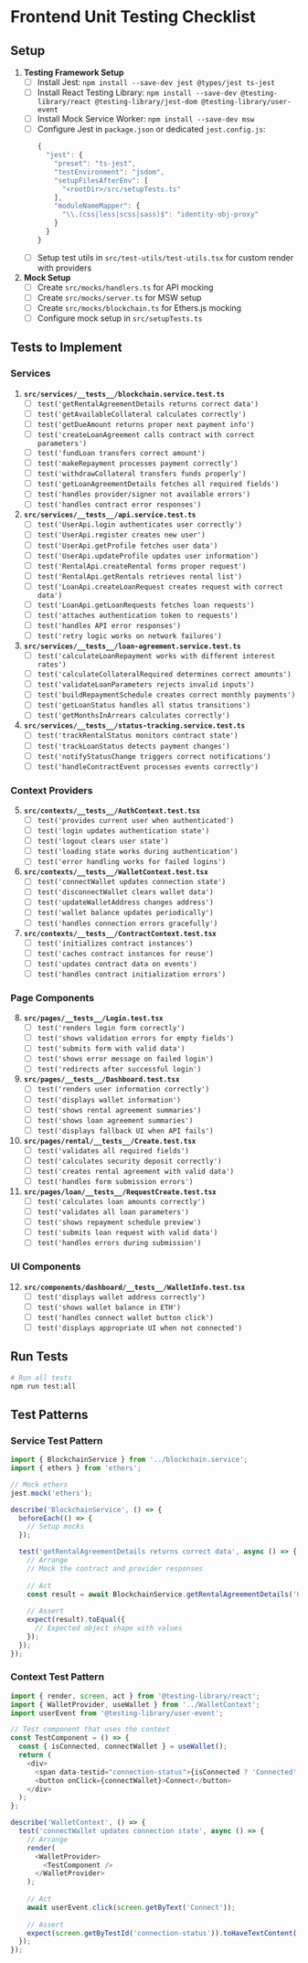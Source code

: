 # Frontend Unit Testing Checklist

## Setup

1. **Testing Framework Setup**
   - [ ] Install Jest: `npm install --save-dev jest @types/jest ts-jest`
   - [ ] Install React Testing Library: `npm install --save-dev @testing-library/react @testing-library/jest-dom @testing-library/user-event`
   - [ ] Install Mock Service Worker: `npm install --save-dev msw`
   - [ ] Configure Jest in `package.json` or dedicated `jest.config.js`:
     ```js
     {
       "jest": {
         "preset": "ts-jest",
         "testEnvironment": "jsdom",
         "setupFilesAfterEnv": [
           "<rootDir>/src/setupTests.ts"
         ],
         "moduleNameMapper": {
           "\\.(css|less|scss|sass)$": "identity-obj-proxy"
         }
       }
     }
     ```
   - [ ] Setup test utils in `src/test-utils/test-utils.tsx` for custom render with providers

2. **Mock Setup**
   - [ ] Create `src/mocks/handlers.ts` for API mocking
   - [ ] Create `src/mocks/server.ts` for MSW setup
   - [ ] Create `src/mocks/blockchain.ts` for Ethers.js mocking
   - [ ] Configure mock setup in `src/setupTests.ts`

## Tests to Implement

### Services

1. **`src/services/__tests__/blockchain.service.test.ts`**
   - [ ] `test('getRentalAgreementDetails returns correct data')`
   - [ ] `test('getAvailableCollateral calculates correctly')`
   - [ ] `test('getDueAmount returns proper next payment info')`
   - [ ] `test('createLoanAgreement calls contract with correct parameters')`
   - [ ] `test('fundLoan transfers correct amount')`
   - [ ] `test('makeRepayment processes payment correctly')`
   - [ ] `test('withdrawCollateral transfers funds properly')`
   - [ ] `test('getLoanAgreementDetails fetches all required fields')`
   - [ ] `test('handles provider/signer not available errors')`
   - [ ] `test('handles contract error responses')`

2. **`src/services/__tests__/api.service.test.ts`**
   - [ ] `test('UserApi.login authenticates user correctly')`
   - [ ] `test('UserApi.register creates new user')`
   - [ ] `test('UserApi.getProfile fetches user data')`
   - [ ] `test('UserApi.updateProfile updates user information')`
   - [ ] `test('RentalApi.createRental forms proper request')`
   - [ ] `test('RentalApi.getRentals retrieves rental list')`
   - [ ] `test('LoanApi.createLoanRequest creates request with correct data')`
   - [ ] `test('LoanApi.getLoanRequests fetches loan requests')`
   - [ ] `test('attaches authentication token to requests')`
   - [ ] `test('handles API error responses')`
   - [ ] `test('retry logic works on network failures')`

3. **`src/services/__tests__/loan-agreement.service.test.ts`**
   - [ ] `test('calculateLoanRepayment works with different interest rates')`
   - [ ] `test('calculateCollateralRequired determines correct amounts')`
   - [ ] `test('validateLoanParameters rejects invalid inputs')`
   - [ ] `test('buildRepaymentSchedule creates correct monthly payments')`
   - [ ] `test('getLoanStatus handles all status transitions')`
   - [ ] `test('getMonthsInArrears calculates correctly')`

4. **`src/services/__tests__/status-tracking.service.test.ts`**
   - [ ] `test('trackRentalStatus monitors contract state')`
   - [ ] `test('trackLoanStatus detects payment changes')`
   - [ ] `test('notifyStatusChange triggers correct notifications')`
   - [ ] `test('handleContractEvent processes events correctly')`

### Context Providers

5. **`src/contexts/__tests__/AuthContext.test.tsx`**
   - [ ] `test('provides current user when authenticated')`
   - [ ] `test('login updates authentication state')`
   - [ ] `test('logout clears user state')`
   - [ ] `test('loading state works during authentication')`
   - [ ] `test('error handling works for failed logins')`

6. **`src/contexts/__tests__/WalletContext.test.tsx`**
   - [ ] `test('connectWallet updates connection state')`
   - [ ] `test('disconnectWallet clears wallet data')`
   - [ ] `test('updateWalletAddress changes address')`
   - [ ] `test('wallet balance updates periodically')`
   - [ ] `test('handles connection errors gracefully')`

7. **`src/contexts/__tests__/ContractContext.test.tsx`**
   - [ ] `test('initializes contract instances')`
   - [ ] `test('caches contract instances for reuse')`
   - [ ] `test('updates contract data on events')`
   - [ ] `test('handles contract initialization errors')`

### Page Components

8. **`src/pages/__tests__/Login.test.tsx`**
    - [ ] `test('renders login form correctly')`
    - [ ] `test('shows validation errors for empty fields')`
    - [ ] `test('submits form with valid data')`
    - [ ] `test('shows error message on failed login')`
    - [ ] `test('redirects after successful login')`

9. **`src/pages/__tests__/Dashboard.test.tsx`**
    - [ ] `test('renders user information correctly')`
    - [ ] `test('displays wallet information')`
    - [ ] `test('shows rental agreement summaries')`
    - [ ] `test('shows loan agreement summaries')`
    - [ ] `test('displays fallback UI when API fails')`

10. **`src/pages/rental/__tests__/Create.test.tsx`**
    - [ ] `test('validates all required fields')`
    - [ ] `test('calculates security deposit correctly')`
    - [ ] `test('creates rental agreement with valid data')`
    - [ ] `test('handles form submission errors')`

11. **`src/pages/loan/__tests__/RequestCreate.test.tsx`**
    - [ ] `test('calculates loan amounts correctly')`
    - [ ] `test('validates all loan parameters')`
    - [ ] `test('shows repayment schedule preview')`
    - [ ] `test('submits loan request with valid data')`
    - [ ] `test('handles errors during submission')`

### UI Components

12. **`src/components/dashboard/__tests__/WalletInfo.test.tsx`**
    - [ ] `test('displays wallet address correctly')`
    - [ ] `test('shows wallet balance in ETH')`
    - [ ] `test('handles connect wallet button click')`
    - [ ] `test('displays appropriate UI when not connected')`

## Run Tests

```bash
# Run all tests
npm run test:all
```

## Test Patterns

### Service Test Pattern
```typescript
import { BlockchainService } from '../blockchain.service';
import { ethers } from 'ethers';

// Mock ethers
jest.mock('ethers');

describe('BlockchainService', () => {
  beforeEach(() => {
    // Setup mocks
  });

  test('getRentalAgreementDetails returns correct data', async () => {
    // Arrange
    // Mock the contract and provider responses
    
    // Act
    const result = await BlockchainService.getRentalAgreementDetails('0x123');
    
    // Assert
    expect(result).toEqual({
      // Expected object shape with values
    });
  });
});
```

### Context Test Pattern
```typescript
import { render, screen, act } from '@testing-library/react';
import { WalletProvider, useWallet } from '../WalletContext';
import userEvent from '@testing-library/user-event';

// Test component that uses the context
const TestComponent = () => {
  const { isConnected, connectWallet } = useWallet();
  return (
    <div>
      <span data-testid="connection-status">{isConnected ? 'Connected' : 'Disconnected'}</span>
      <button onClick={connectWallet}>Connect</button>
    </div>
  );
};

describe('WalletContext', () => {
  test('connectWallet updates connection state', async () => {
    // Arrange
    render(
      <WalletProvider>
        <TestComponent />
      </WalletProvider>
    );
    
    // Act
    await userEvent.click(screen.getByText('Connect'));
    
    // Assert
    expect(screen.getByTestId('connection-status')).toHaveTextContent('Connected');
  });
});
``` 